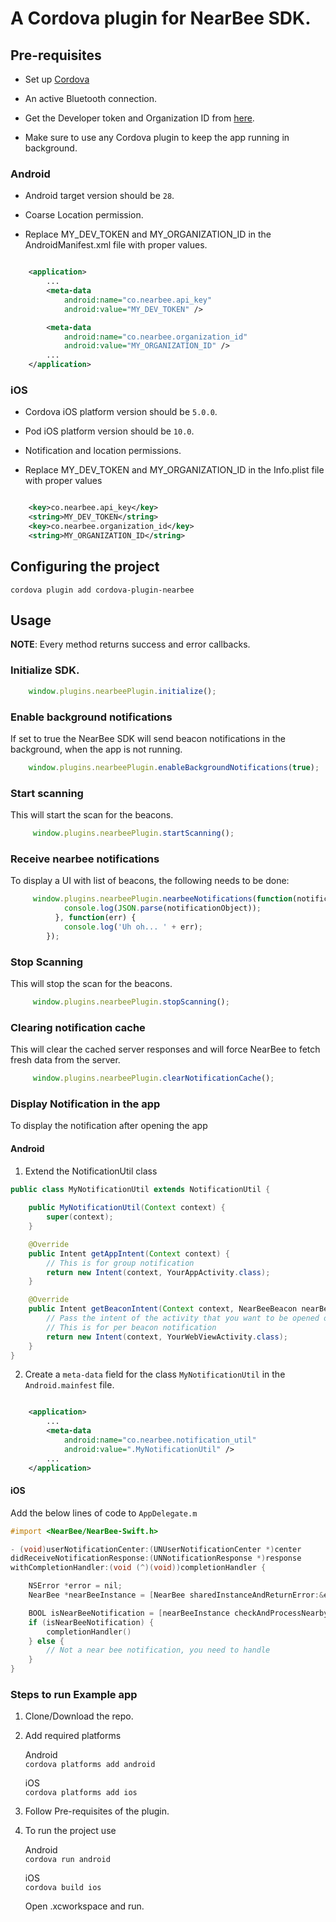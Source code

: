 # A Cordova plugin for NearBee SDK.

## Pre-requisites  

- Set up [Cordova](https://cordova.apache.org/docs/en/latest/guide/cli/index.html)  
  
- An active Bluetooth connection.    

- Get the Developer token and Organization ID from [here](https://dashboard.beaconstac.com/#/login).  

- Make sure to use any Cordova plugin to keep the app running in background.  
  
### Android  
  
- Android target version should be `28`.    
  
- Coarse Location permission.  

- Replace MY_DEV_TOKEN and MY_ORGANIZATION_ID in the AndroidManifest.xml file with proper values.  
       
```xml

    <application>
        ...
        <meta-data
            android:name="co.nearbee.api_key"
            android:value="MY_DEV_TOKEN" />

        <meta-data
            android:name="co.nearbee.organization_id"
            android:value="MY_ORGANIZATION_ID" />
        ...
    </application>

```       
### iOS  
  
- Cordova iOS platform version should be `5.0.0`.    
  
- Pod iOS platform version should be `10.0`.  

- Notification and location permissions.  

- Replace MY_DEV_TOKEN and MY_ORGANIZATION_ID in the Info.plist file with proper values    

```xml

    <key>co.nearbee.api_key</key>
    <string>MY_DEV_TOKEN</string>
    <key>co.nearbee.organization_id</key>
    <string>MY_ORGANIZATION_ID</string>

```   

## Configuring the project

    cordova plugin add cordova-plugin-nearbee

## Usage

 **NOTE**: Every method returns success and error callbacks.

### Initialize SDK.  

```javascript
    window.plugins.nearbeePlugin.initialize();
```

### Enable background notifications

 If set to true the NearBee SDK will send beacon notifications in the background, when the app is not running.  

```javascript
    window.plugins.nearbeePlugin.enableBackgroundNotifications(true);
```

### Start scanning

 This will start the scan for the beacons.    

```javascript
     window.plugins.nearbeePlugin.startScanning();
```

### Receive nearbee notifications

 To display a UI with list of beacons, the following needs to be done:  

```javascript
     window.plugins.nearbeePlugin.nearbeeNotifications(function(notificationObject) {
            console.log(JSON.parse(notificationObject));
          }, function(err) {
            console.log('Uh oh... ' + err);
        });
```

### Stop Scanning

 This will stop the scan for the beacons.  

```javascript
     window.plugins.nearbeePlugin.stopScanning();
```

### Clearing notification cache

This will clear the cached server responses and will force NearBee to fetch fresh data from the server.  

```javascript
     window.plugins.nearbeePlugin.clearNotificationCache();
```

### Display Notification in the app

To display the notification after opening the app

#### Android

1. Extend the NotificationUtil class

```java
public class MyNotificationUtil extends NotificationUtil {
    
    public MyNotificationUtil(Context context) {
        super(context);
    }

    @Override
    public Intent getAppIntent(Context context) {
    	// This is for group notification
        return new Intent(context, YourAppActivity.class);
    }

    @Override
    public Intent getBeaconIntent(Context context, NearBeeBeacon nearBeacon) {
        // Pass the intent of the activity that you want to be opened on click
        // This is for per beacon notification
        return new Intent(context, YourWebViewActivity.class);
    }
}
```

2. Create a `meta-data` field for the class `MyNotificationUtil` in the `Android.mainfest` file.

```xml

    <application>
        ...
        <meta-data
        	android:name="co.nearbee.notification_util"
    		android:value=".MyNotificationUtil" />
        ...
    </application>

```

#### iOS

Add the below lines of code to `AppDelegate.m`

```Objective-C
#import <NearBee/NearBee-Swift.h>

- (void)userNotificationCenter:(UNUserNotificationCenter *)center 
didReceiveNotificationResponse:(UNNotificationResponse *)response 
withCompletionHandler:(void (^)(void))completionHandler {

    NSError *error = nil;
    NearBee *nearBeeInstance = [NearBee sharedInstanceAndReturnError:&error];

    BOOL isNearBeeNotification = [nearBeeInstance checkAndProcessNearbyNotification:response.notification];
    if (isNearBeeNotification) {
        completionHandler()
    } else {
        // Not a near bee notification, you need to handle
    }
}
```


### Steps to run Example app

1. Clone/Download the repo.  

2.  Add required platforms  
  
    Android  
    `cordova platforms add android`
  
    iOS  
    `cordova platforms add ios`
  
3.  Follow Pre-requisites  of the plugin.  

4. To run the project use  
  
    Android   
    `cordova run android`  
  
    iOS  
    `cordova build ios`
  
    Open .xcworkspace and run.  


